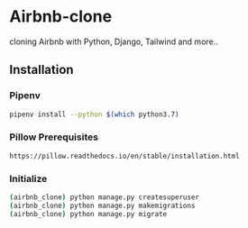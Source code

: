 # Airbnb-clone

cloning Airbnb with Python, Django, Tailwind and more..

## Installation

### Pipenv

```bash
pipenv install --python $(which python3.7)
```

### Pillow Prerequisites

```bach
https://pillow.readthedocs.io/en/stable/installation.html
```

### Initialize

```bash
(airbnb_clone) python manage.py createsuperuser
(airbnb_clone) python manage.py makemigrations
(airbnb_clone) python manage.py migrate
```
